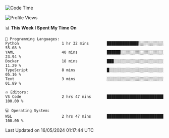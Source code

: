 <!--START_SECTION:waka-->
![Code Time](http://img.shields.io/badge/Code%20Time-633%20hrs%2012%20mins-blue)

![Profile Views](http://img.shields.io/badge/Profile%20Views-9-blue)

📊 **This Week I Spent My Time On** 

```text
💬 Programming Languages: 
Python                   1 hr 32 mins        ██████████████░░░░░░░░░░░   55.08 % 
YAML                     40 mins             ██████░░░░░░░░░░░░░░░░░░░   23.94 % 
Docker                   18 mins             ███░░░░░░░░░░░░░░░░░░░░░░   11.29 % 
TypeScript               8 mins              █░░░░░░░░░░░░░░░░░░░░░░░░   05.16 % 
Text                     3 mins              ░░░░░░░░░░░░░░░░░░░░░░░░░   01.89 % 

🔥 Editors: 
VS Code                  2 hrs 47 mins       █████████████████████████   100.00 % 

💻 Operating System: 
WSL                      2 hrs 47 mins       █████████████████████████   100.00 % 
```


 Last Updated on 16/05/2024 01:17:44 UTC
<!--END_SECTION:waka-->
